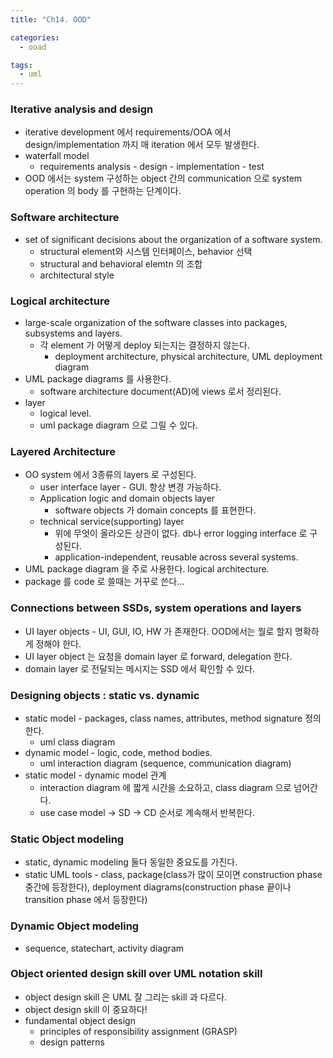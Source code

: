 ```yaml
---
title: "Ch14. OOD"

categories:
  - ooad

tags:
  - uml
---
```


### Iterative analysis and design
- iterative development 에서 requirements/OOA 에서 design/implementation 까지 매 iteration 에서 모두 발생한다. 
- waterfall model 
  - requirements analysis - design - implementation - test
- OOD 에서는 system 구성하는 object 간의 communication 으로 system operation 의 body 를 구현하는 단계이다. 


### Software architecture
- set of significant decisions about the organization of a software system.
  - structural element와 시스템 인터페이스, behavior 선택
  - structural and behavioral elemtn 의 조합
  - architectural style 

### Logical architecture
- large-scale organization of the software classes into packages, subsystems and layers.
  - 각 element 가 어떻게 deploy 되는지는 결정하지 않는다.
    - deployment architecture, physical architecture, UML deployment diagram
- UML package diagrams 를 사용한다.
  - software architecture document(AD)에 views 로서 정리된다.
- layer
  - logical level. 
  - uml package diagram 으로 그릴 수 있다.

### Layered Architecture
- OO system 에서 3종류의 layers 로 구성된다.
  - user interface layer - GUI. 항상 변경 가능하다.
  - Application logic and domain objects layer
    - software objects 가 domain concepts 를 표현한다. 
  - technical service(supporting) layer
    - 위에 무엇이 올라오든 상관이 없다. db나 error logging interface 로 구성된다.
    - application-independent, reusable across several systems.
- UML package diagram 을 주로 사용한다. logical architecture.
- package 를 code 로 쓸때는 거꾸로 쓴다...

### Connections between SSDs, system operations and layers
- UI layer objects - UI, GUI, IO, HW 가 존재한다. OOD에서는 뭘로 할지 명확하게 정해야 한다. 
- UI layer object 는 요청을 domain layer 로 forward, delegation 한다.
- domain layer 로 전달되는 메시지는 SSD 에서 확인할 수 있다.


### Designing objects : static vs. dynamic
- static model - packages, class names, attributes, method signature 정의한다.
  - uml class diagram
- dynamic model - logic, code, method bodies.
  - uml interaction diagram (sequence, communication diagram)
- static model - dynamic model 관계
  - interaction diagram 에 짧게 시간을 소요하고, class diagram 으로 넘어간다.
  - use case model -> SD -> CD 순서로 계속해서 반복한다. 

### Static Object modeling
- static, dynamic modeling 둘다 동일한 중요도를 가진다.
- static UML tools - class, package(class가 많이 모이면 construction phase 중간에 등장한다), deployment diagrams(construction phase 끝이나 transition phase 에서 등장한다)


### Dynamic Object modeling
- sequence, statechart, activity diagram

### Object oriented design skill over UML notation skill
- object design skill 은 UML 잘 그리는 skill 과 다르다. 
- object design skill 이 중요하다!
- fundamental object design 
  - principles of responsibility assignment (GRASP)
  - design patterns
